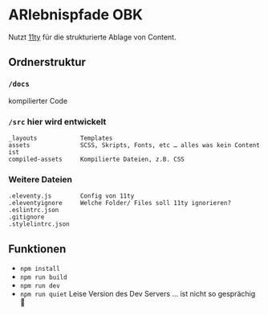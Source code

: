 # ARlebnispfade OBK

Nutzt [11ty](https://www.11ty.dev) für die strukturierte Ablage von Content.

## Ordnerstruktur

### `/docs`
kompilierter Code


### `/src` hier wird entwickelt

```
_layouts            Templates
assets              SCSS, Skripts, Fonts, etc … alles was kein Content ist
compiled-assets     Kompilierte Dateien, z.B. CSS
```

### Weitere Dateien
```
.eleventy.js        Config von 11ty
.eleventyignore     Welche Folder/ Files soll 11ty ignorieren?
.eslintrc.json      
.gitignore          
.stylelintrc.json   
```

## Funktionen

- `npm install`
- `npm run build` 
- `npm run dev` 
- `npm run quiet` Leise Version des Dev Servers … ist nicht so gesprächig 🤫